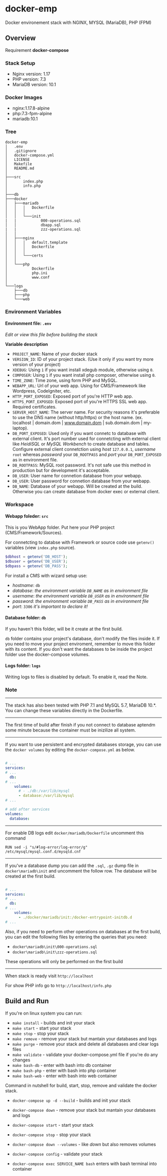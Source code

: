 # docker-emp
Docker environement stack with NGINX, MYSQL (MariaDB), PHP (FPM)


## Overview

Requirement **docker-compose** 


### Stack Setup

* Nginx version: 1.17
* PHP version: 7.3
* MariaDB version: 10.1


### Docker Images

* nginx:1.17.8-alpine
* php:7.3-fpm-alpine
* mariadb:10.1


### Tree

```
docker-emp
│   .env
│   .gitignore
│   docker-compose.yml
│   LICENSE
│   Makefile
│   README.md
│   
├───src
│       index.php
│       info.php
│       
├───db        
├───docker
│   ├───mariadb
│   │   │   Dockerfile
│   │   │   
│   │   └───init
|   |           000-operations.sql
│   │           dbapp.sql
|   |           zzz-operations.sql
│   │           
│   ├───nginx
│   │   │   default.template
│   │   │   Dockerfile
│   │   │   
│   │   └───certs
│   │           
│   └───php
│           Dockerfile
│           php.ini
│           www.conf
│           
└───logs
    ├───db
    ├───php
    └───web
```


### Environment Variables

#### Environment file: `.env`

_Edit or view this file before building the stack_

**Variable description**

* `PROJECT_NAME`: Name of your docker stack
* `VERSION_ID`: ID of your project stack. (Use it only if you want try more version of your project)
* `XDEBUG`: Using `1` if you want install xdegub module, otherwise using `0`.
* `COMPOSER`: Using `1` if you want install php composer, otherwise using `0`.
* `TIME_ZONE`: Time zone, using form PHP and MySQL. 
* `WEBAPP_URL`: Url of your web app. Using for CMS/Frameweork like Wordpress, CodeIgniter, etc.
* `HTTP_PORT_EXPOSED`: Exposed port of you're HTTP web app.
* `HTTPS_PORT_EXPOSED`: Exposed port of you're HTTPS SSL web app. Required certificates.
* `SERVER_HOST_NAME`: The server name. For security reasons it's preferable to use the DNS name (without http/https) or the host name. (ex. localhost | domain.dom | www.domain.dom | sub.domain.dom | my-laptop).  
* `DB_PORT_EXPOSED`: Used only if you want connetc to database with external client. It's port number used for connetcting with external client like _HeidiSQL_ or _MySQL Workbench_ to create database and tables. Configure external client connetction using _host_ `127.0.0.1`, _username_ `root` whereas _password_ your `DB_ROOTPASS` and _port_ your `DB_PORT_EXPOSED` as in environment file.
* `DB_ROOTPASS`: MySQL root password. It's not safe use this method in production but for development it's acceptable.
* `DB_USER`: User name for connetion database from your webapp.
* `DB_USER`: User password for connetion database from your webapp.
* `DB_NAME`: Database of your webapp. Will be created at the build. Otherwise you can create database from docker exec or external client.


### Workspace

#### Webapp foleder: `src`

This is you WebApp folder. Put here your PHP project (CMS/Framework/Sources).

For connetcting to databse with Framework or source code use `getenv()` variables (view `index.php` source).

```php
$dbhost = getenv('DB_HOST');
$dbuser = getenv('DB_USER');
$dbpass = getenv('DB_PASS');
```

For install a CMS with wizard setup use:

* _hostname_: `db` 
* _database_: _the environment variable `DB_NAME` as in environment file_ 
* _username_: _the environment variable `DB_USER` as in environment file_ 
* _password_: _the environment variable `DB_PASS` as in environment file_ 
* _port_: `3306` _it's important to declare it!_

#### Database folder: `db`

If you haven't this folder, will be it create at the first build.

`db` folder contains your project's database, don't modify the files inside it. If you need to move your project enviroment, remember to move this folder with its content.
If you don't want the databases to be inside the project folder use the docker-compose volumes.

#### Logs folder: `logs`

Writing logs to files is disabled by default. To enable it, read the Note.


### Note

---

The stack has also been tested with PHP 7.1 and MySQL 5.7, MariaDB 10.*. You can change these variables directly in the Dockerfile.


---

The first time of build after finish if you not connect to database aptendm some minute because the container must be inizilize all system.


---

If you want to use persistent and encrypted databases storage, you can use the `docker volumes` by editing the `docker-compose.yml` as below.

```yaml

# ...
services:
# ...
  db:
# ...
    volumes:
      # - ./db:/var/lib/mysql
      - database:/var/lib/mysql
# ...

# add after services
volumes:
  database:

```

---

For enable DB logs edit `docker/mariadb/Dockerfile` uncomment this command

```
RUN sed -i "s/#log-error/log-error/g" /etc/mysql/mysql.conf.d/mysqld.cnf
```

---

If you've a database dump you can add the `.sql`, `.gz` dump file in `docker\mariadb\init` and uncomment the follow row. The database will be created at the first build.

```yaml

# ...
services:
# ...
  db:
# ...
    volumes:
      - ./docker/mariadb/init:/docker-entrypoint-initdb.d
# ...

```

Also, if you need to perform other operations on databases at the first build, you can edit the following files by entering the queries that you need:

  * `docker\mariadb\init\000-operations.sql`
  * `docker\mariadb\init\zzz-operations.sql` 

These operations will only be performed on the first build

---

When stack is ready visit `http://localhost`

For show PHP info go to `http://localhost/info.php`



## Build and Run

If you're on linux system you can run:

* `make install` - builds and init your stack
* `make start` - start your stack
* `make stop` - stop your stack 
* `make remove` - remove your stack but mantain your databases and logs
* `make purge` -  remove your stack and delete all databases and clear logs files
* `make validate` - validate your docker-compose.yml file if you're do any changes
* `make bash-db` - enter with bash into db container 
* `make bash-php` - enter with bash into php container 
* `make bash-web` - enter with bash into web container 

Command in nutshell for build, start, stop, remove and validate the docker stack.

* `docker-compose up -d --build` - builds and init your stack
* `docker-compose down` - remove your stack but mantain your databases and logs
* `docker-compose start` - start your stack
* `docker-compose stop`  - stop your stack 
* `docker-compose down --volumes` - like _down_ but also removes volumes
* `docker-compose config` - validate your stack

* `docker-compose exec SERVICE_NAME bash` enters with bash terminal into container

